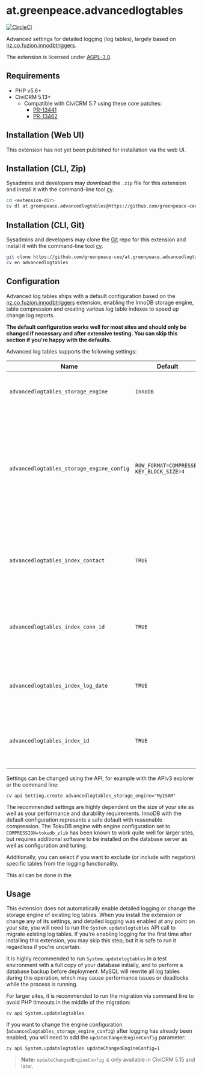 # at.greenpeace.advancedlogtables

[![CircleCI](https://circleci.com/gh/greenpeace-cee/at.greenpeace.advancedlogtables.svg?style=svg)](https://circleci.com/gh/greenpeace-cee/at.greenpeace.advancedlogtables)

Advanced settings for detailed logging (log tables), largely based on [nz.co.fuzion.innodbtriggers](https://github.com/eileenmcnaughton/nz.co.fuzion.innodbtriggers).

The extension is licensed under [AGPL-3.0](LICENSE.txt).

## Requirements

* PHP v5.6+
* CiviCRM 5.13+
  * Compatible with CiviCRM 5.7 using these core patches:
    * [PR-13441](https://patch-diff.githubusercontent.com/raw/civicrm/civicrm-core/pull/13441.patch)
    * [PR-13462](https://patch-diff.githubusercontent.com/raw/civicrm/civicrm-core/pull/13462.patch)

## Installation (Web UI)

This extension has not yet been published for installation via the web UI.

## Installation (CLI, Zip)

Sysadmins and developers may download the `.zip` file for this extension and
install it with the command-line tool [cv](https://github.com/civicrm/cv).

```bash
cd <extension-dir>
cv dl at.greenpeace.advancedlogtables@https://github.com/greenpeace-cee/at.greenpeace.advancedlogtables/archive/master.zip
```

## Installation (CLI, Git)

Sysadmins and developers may clone the [Git](https://en.wikipedia.org/wiki/Git) repo for this extension and
install it with the command-line tool [cv](https://github.com/civicrm/cv).

```bash
git clone https://github.com/greenpeace-cee/at.greenpeace.advancedlogtables.git
cv en advancedlogtables
```

## Configuration

Advanced log tables ships with a default configuration based on the [nz.co.fuzion.innodbtriggers](https://github.com/eileenmcnaughton/nz.co.fuzion.innodbtriggers)
extension, enabling the InnoDB storage engine, table compression and creating
various log table indexes to speed up change log reports.

**The default configuration works well for most sites and should only be
changed if necessary and after extensive testing. You can skip this section
if you're happy with the defaults.**

Advanced log tables supports the following settings:

| **Name**                                | **Default**                            | **Description**                                                                                                                                                                                                                                        |
|-----------------------------------------|----------------------------------------|--------------------------------------------------------------------------------------------------------------------------------------------------------------------------------------------------------------------------------------------------------|
| `advancedlogtables_storage_engine`        | `InnoDB`                                 | MySQL storage engine for log tables. `InnoDB` is a good choice for most sites.                                                                                                                                                                           |
| `advancedlogtables_storage_engine_config` | `ROW_FORMAT=COMPRESSED KEY_BLOCK_SIZE=4` | MySQL storage engine configuration for log tables. Defaults to enabling table compression, which trades smaller disk usage for a small increase in CPU usage that is acceptable for most sites. Use `ROW_FORMAT=DYNAMIC` to disable table compression. |
| `advancedlogtables_index_contact`         | `TRUE`                                   | Whether to create indexes on all columns referencing `civicrm_contact.id`. Significantly improves the performance of change log reports.                                                                                                               |
| `advancedlogtables_index_conn_id`         | `TRUE`                                   | Whether to create indexes on connection ID columns. Significantly improves the performance of change log reports.                                                                                                                                      |
| `advancedlogtables_index_log_date`        | `TRUE`                                   | Whether to create indexes on log date columns. Significantly improves the performance of change log reports.                                                                                                                                           |
| `advancedlogtables_index_id`              | `TRUE`                                   | Whether to create indexes on ID columns. Significantly improves the performance of change log reports.                                                                                                                                                 |

Settings can be changed using the API, for example with the APIv3 explorer or
the command line:

    cv api Setting.create advancedlogtables_storage_engine="MyISAM"

The recommended settings are highly dependent on the size of your site as well
as your performance and durability requirements. InnoDB with the default
configuration represents a safe default with reasonable compression. The TokuDB
engine with engine configuration set to `COMPRESSION=tokudb_zlib` has been
known to work quite well for larger sites, but requires additional software to
be installed on the database server as well as configuration and tuning.

Additionally, you can select if you want to exclude (or include with negation) specific
tables from the logging functionality.

This all can be done in the 

## Usage

This extension does not automatically enable detailed logging or change the
storage engine of existing log tables. When you install the extension or change
any of its settings, and detailed logging was enabled at any point on your site,
you will need to run the `System.updatelogtables` API call to migrate existing
log tables. If you're enabling logging for the first time after installing this
extension, you may skip this step, but it is safe to run it regardless if you're
uncertain.

It is highly recommended to run `System.updatelogtables` in a test environment
with a full copy of your database initially, and to perform a database backup
before deployment. MySQL will rewrite all log tables during this operation,
which may cause performance issues or deadlocks while the process is running.

For larger sites, it is recommended to run the migration via command line to
avoid PHP timeouts in the middle of the migration:

    cv api System.updatelogtables

If you want to change the engine configuration (`advancedlogtables_storage_engine_config`)
after logging has already been enabled, you will need to add the
`updateChangedEngineConfig` parameter:

    cv api System.updatelogtables updateChangedEngineConfig=1

> **Note:** `updateChangedEngineConfig` is only available in CiviCRM 5.15 and later.
